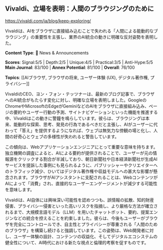 ## Vivaldi、立場を表明：人間のブラウジングのために

https://vivaldi.com/ja/blog/keep-exploring/

Vivaldiは、AIをブラウザに直接組み込むことで失われる「人間による能動的なブラウジング」の重要性を主張し、業界のAI統合の動きに明確な反対姿勢を表明した。

**Content Type**: 📰 News & Announcements

**Scores**: Signal:5/5 | Depth:2/5 | Unique:4/5 | Practical:3/5 | Anti-Hype:5/5
**Main Journal**: 83/100 | **Annex Potential**: 81/100 | **Overall**: 76/100

**Topics**: [[AIブラウザ, ブラウザの将来, ユーザー体験 (UX), デジタル著作権, プライバシー]]

VivaldiのCEO、ヨン・フォン・テッツナーは、最新のブログ記事で、ブラウザへのAI統合がもたらす変化に対し、明確な立場を表明しました。GoogleのChromeやMicrosoftのEdgeがGeminiなどのAIをブラウザに直接組み込み、ページの要約やユーザー行動の予測、サイトナビゲーションといった機能を推進する中、Vivaldiはこの動きに警鐘を鳴らしています。彼らは、ブラウジングは本来、能動的な探索、思考、発見の行為であるべきだと主張し、AIがユーザーに代わって「答え」を提供するようになれば、ウェブは無気力な傍観の場と化し、人間の好奇心とウェブの多様性が失われると警告しています。

この傾向は、Webアプリケーションエンジニアにとって重要な意味を持ちます。独立機関の調査によると、AIによる要約が提供されることで、ユーザーが元の情報源をクリックする割合が半減しており、朝日新聞社や日本経済新聞社が生成AIサービスを提訴した事例にも見られるように、パブリッシャーやクリエイターへのトラフィック減少、ひいてはデジタル著作権や収益モデルへの甚大な影響が懸念されます。ブラウザがAIアシスタントに支配されることは、WebコンテンツがAIによって「消費」され、直接的なユーザーエンゲージメントが減少する可能性を意味します。

Vivaldiは、AI自体には興味深い可能性を認めつつも、誤情報の拡散、知的財産侵害、プライバシー侵害といった高いリスクを指摘し、より厳格な方法が確立されるまで、大規模言語モデル（LLM）を用いたチャットボット、要約、提案エンジンなどの統合を控えることを約束しました。彼らは、今後もユーザーがブラウザを完全にコントロールでき、自主性とプライバシーが尊重される「人間のためのブラウザ」を構築し続けると強調しています。この姿勢は、Web開発者に対し、ユーザー体験の設計、コンテンツの収益化、そしてデジタルエコシステムの健全性について、AI時代における新たな視点と倫理的考察を促すものです。
